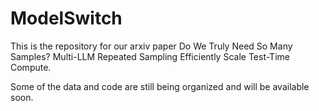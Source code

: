 # ModelSwitch
This is the repository for our arxiv paper Do We Truly Need So Many Samples? Multi-LLM Repeated Sampling Efficiently Scale Test-Time Compute.

Some of the data and code are still being organized and will be available soon.